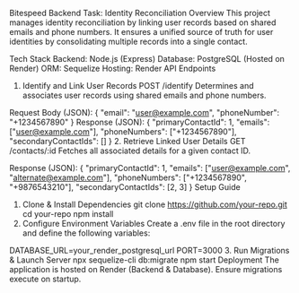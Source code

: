 Bitespeed Backend Task: Identity Reconciliation
Overview
This project manages identity reconciliation by linking user records based on shared emails and phone numbers. It ensures a unified source of truth for user identities by consolidating multiple records into a single contact.

Tech Stack
Backend: Node.js (Express)
Database: PostgreSQL (Hosted on Render)
ORM: Sequelize
Hosting: Render
API Endpoints
1. Identify and Link User Records
POST /identify
Determines and associates user records using shared emails and phone numbers.

Request Body (JSON):
{
  "email": "user@example.com",
  "phoneNumber": "+1234567890"
}
Response (JSON):
{
  "primaryContactId": 1,
  "emails": ["user@example.com"],
  "phoneNumbers": ["+1234567890"],
  "secondaryContactIds": []
}
2. Retrieve Linked User Details
GET /contacts/:id
Fetches all associated details for a given contact ID.

Response (JSON):
{
  "primaryContactId": 1,
  "emails": ["user@example.com", "alternate@example.com"],
  "phoneNumbers": ["+1234567890", "+9876543210"],
  "secondaryContactIds": [2, 3]
}
Setup Guide
1. Clone & Install Dependencies
git clone https://github.com/your-repo.git
cd your-repo
npm install
2. Configure Environment Variables
Create a .env file in the root directory and define the following variables:

DATABASE_URL=your_render_postgresql_url
PORT=3000
3. Run Migrations & Launch Server
npx sequelize-cli db:migrate
npm start
Deployment
The application is hosted on Render (Backend & Database). Ensure migrations execute on startup.

